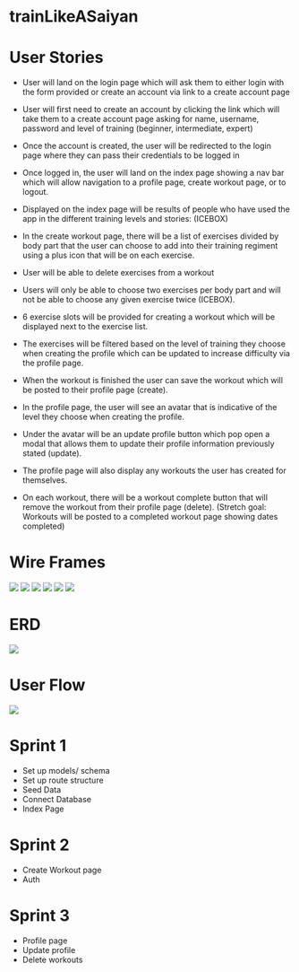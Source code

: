 # trainLikeASaiyan

# User Stories

- User will land on the login page which will ask them to either login with the form provided or create an account via link to a create account page
- User will first need to create an account by clicking the link which will take them to a create account page asking for name, username, password and level of training (beginner, intermediate, expert)
- Once the account is created, the user will be redirected to the login page where they can pass their credentials to be logged in
- Once logged in, the user will land on the index page showing a nav bar which will allow navigation to a profile page, create workout page, or to logout.
- Displayed on the index page will be results of people who have used the app in the different training levels and stories: (ICEBOX)

- In the create workout page, there will be a list of exercises divided by body part that the user can choose to add into their training regiment using a plus icon that will be on each exercise. 
- User will be able to delete exercises from a workout
- Users will only be able to choose two exercises per body part and will not be able to choose any given exercise twice (ICEBOX). 
- 6 exercise slots will be provided for creating a workout which will be displayed next to the exercise list. 

- The exercises will be filtered based on the level of training they choose when creating the profile which can be updated to increase difficulty via the profile page.
- When the workout is finished the user can save the workout which will be posted to their profile page (create).

- In the profile page, the user will see an avatar that is indicative of the level they choose when creating the profile. 
- Under the avatar will be an update profile button which pop open a modal that allows them to update their profile information previously stated (update). 
- The profile page will also display any workouts the user has created for themselves. 
- On each workout, there will be a workout complete button that will remove the workout from their profile page (delete). (Stretch goal: Workouts will be posted to a completed workout page showing dates completed)


# Wire Frames
<img src="https://github.com/TevennLewis/trainLikeASaiyan/blob/main/Screen%20Shot%202021-09-10%20at%2011.45.53%20AM.png?raw=true"/>
<img src="https://github.com/TevennLewis/trainLikeASaiyan/blob/main/Screen%20Shot%202021-09-10%20at%2011.47.32%20AM.png?raw=true"/>
<img src="https://github.com/TevennLewis/trainLikeASaiyan/blob/main/Screen%20Shot%202021-09-10%20at%2011.47.50%20AM.png?raw=true"/>
<img src="https://github.com/TevennLewis/trainLikeASaiyan/blob/main/Screen%20Shot%202021-09-10%20at%2011.48.06%20AM.png?raw=true"/>
<img src="https://github.com/TevennLewis/trainLikeASaiyan/blob/main/Screen%20Shot%202021-09-10%20at%2011.48.25%20AM.png?raw=true"/>
<img src="https://github.com/TevennLewis/trainLikeASaiyan/blob/main/Screen%20Shot%202021-09-10%20at%2011.49.01%20AM.png?raw=true"/>

# ERD
<img src='https://github.com/TevennLewis/trainLikeASaiyan/blob/main/Screen%20Shot%202021-09-10%20at%2011.55.52%20AM.png?raw=true'/>

# User Flow
<img src='https://github.com/TevennLewis/trainLikeASaiyan/blob/main/Screen%20Shot%202021-09-10%20at%2011.55.28%20AM.png?raw=true'/>


# Sprint 1
- Set up models/ schema
- Set up route structure 
- Seed Data 
- Connect Database  
- Index Page 

# Sprint 2
- Create Workout page
- Auth


# Sprint 3
- Profile page
- Update profile
- Delete workouts

